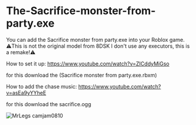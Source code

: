 # The-Sacrifice-monster-from-party.exe
You can add the Sacrifice monster from party.exe into your Roblox game.
⚠️This is not the original model from 8DSK I don't use any executors, this is a remake!⚠️


How to set it up:
https://www.youtube.com/watch?v=ZICddyMiGso

for this download the (Sacrifice monster from party.exe.rbxm)

How to add the chase music:
https://www.youtube.com/watch?v=asEa9yYYheE

for this download the sacrifice.ogg

![MrLegs camjam0810](https://github.com/user-attachments/assets/0253c196-0b4b-4d30-a080-567e181c3d39)
